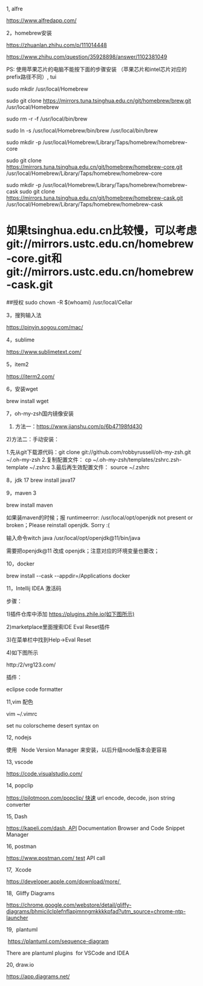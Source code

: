 1, alfre

https://www.alfredapp.com/




2，homebrew安装

https://zhuanlan.zhihu.com/p/111014448

https://www.zhihu.com/question/35928898/answer/1102381049

PS: 使用苹果芯片的电脑不能按下面的步骤安装 （苹果芯片和intel芯片对应的prefix路径不同）, tui

sudo mkdir /usr/local/Homebrew

sudo git clone https://mirrors.tuna.tsinghua.edu.cn/git/homebrew/brew.git /usr/local/Homebrew


sudo rm -r -f /usr/local/bin/brew

sudo ln -s /usr/local/Homebrew/bin/brew /usr/local/bin/brew


sudo mkdir -p /usr/local/Homebrew/Library/Taps/homebrew/homebrew-core

sudo git clone https://mirrors.tuna.tsinghua.edu.cn/git/homebrew/homebrew-core.git /usr/local/Homebrew/Library/Taps/homebrew/homebrew-core


sudo mkdir -p /usr/local/Homebrew/Library/Taps/homebrew/homebrew-cask
sudo git clone https://mirrors.tuna.tsinghua.edu.cn/git/homebrew/homebrew-cask.git /usr/local/Homebrew/Library/Taps/homebrew/homebrew-cask

# 如果tsinghua.edu.cn比较慢，可以考虑git://mirrors.ustc.edu.cn/homebrew-core.git和git://mirrors.ustc.edu.cn/homebrew-cask.git


##授权
sudo chown -R $(whoami) /usr/local/Cellar






3，搜狗输入法

https://pinyin.sogou.com/mac/




4，sublime

https://www.sublimetext.com/




5，item2

https://iterm2.com/

6，安装wget

brew install wget

7，oh-my-zsh国内镜像安装

1) 方法一：https://www.jianshu.com/p/6b47198fd430

2)方法二：手动安装：

1.先从git下载源代码：git clone git://github.com/robbyrussell/oh-my-zsh.git ~/.oh-my-zsh
2.复制配置文件： cp ~/.oh-my-zsh/templates/zshrc.zsh-template ~/.zshrc
3.最后再生效配置文件： source ~/.zshrc




8，jdk 17
brew install java17




9，maven 3


brew install maven

如果装maven的时候；报 runtimeerror: /usr/local/opt/openjdk not present or broken；Please reinstall openjdk. Sorry :(

输入命令witch java /usr/local/opt/openjdk@11/bin/java

需要把openjdk@11 改成 openjdk；注意对应的环境变量也要改；

10，docker




brew install --cask --appdir=/Applications docker




11，Intellij IDEA 激活码

步骤：

1)插件仓库中添加 https://plugins.zhile.io(如下图所示)

2)marketplace里面搜索IDE Eval Reset插件

3)在菜单栏中找到Help→Eval Reset

4)如下图所示

http:/2/vrg123.com/

插件：

eclipse code formatter




11,vim 配色




vim ~/.vimrc


set nu 
colorscheme desert 
syntax on







12, nodejs

使用   Node Version Manager 来安装，以后升级node版本会更容易




13, vscode

https://code.visualstudio.com/




14, popclip

https://pilotmoon.com/popclip/ 快速 url encode, decode, json string converter




15, Dash

https://kapeli.com/dash  API Documentation Browser and Code Snippet Manager




16, postman

https://www.postman.com/ test API call

17,  Xcode

https://developer.apple.com/download/more/ 




18,  Gliffy Diagrams

https://chrome.google.com/webstore/detail/gliffy-diagrams/bhmicilclplefnflapjmnngmkkkkpfad?utm_source=chrome-ntp-launcher




19,  plantuml

 https://plantuml.com/sequence-diagram

There are plantuml plugins  for VSCode and IDEA




20, draw.io

https://app.diagrams.net/